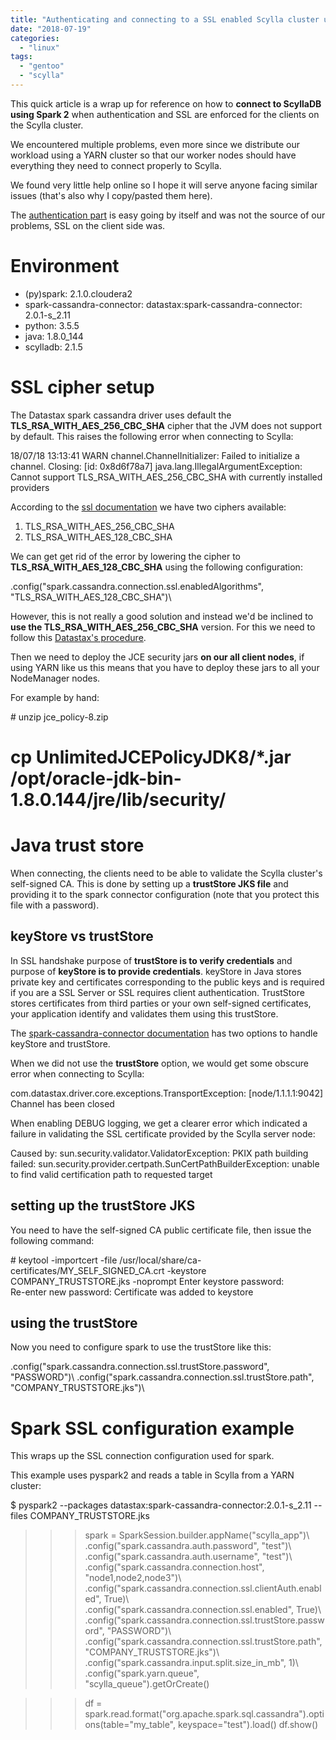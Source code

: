 ```yaml
---
title: "Authenticating and connecting to a SSL enabled Scylla cluster using Spark 2"
date: "2018-07-19"
categories: 
  - "linux"
tags: 
  - "gentoo"
  - "scylla"
---
```


This quick article is a wrap up for reference on how to **connect to ScyllaDB using Spark 2** when authentication and SSL are enforced for the clients on the Scylla cluster.

We encountered multiple problems, even more since we distribute our workload using a YARN cluster so that our worker nodes should have everything they need to connect properly to Scylla.

We found very little help online so I hope it will serve anyone facing similar issues (that's also why I copy/pasted them here).

The [authentication part](http://docs.scylladb.com/operating-scylla/security/) is easy going by itself and was not the source of our problems, SSL on the client side was.

# Environment

- (py)spark: 2.1.0.cloudera2
- spark-cassandra-connector: datastax:spark-cassandra-connector: 2.0.1-s\_2.11
- python: 3.5.5
- java: 1.8.0\_144
- scylladb: 2.1.5

# SSL cipher setup

The Datastax spark cassandra driver uses default the **TLS\_RSA\_WITH\_AES\_256\_CBC\_SHA** cipher that the JVM does not support by default. This raises the following error when connecting to Scylla:

18/07/18 13:13:41 WARN channel.ChannelInitializer: Failed to initialize a channel. Closing: \[id: 0x8d6f78a7\]
java.lang.IllegalArgumentException: Cannot support TLS\_RSA\_WITH\_AES\_256\_CBC\_SHA with currently installed providers

According to the [ssl documentation](https://github.com/datastax/spark-cassandra-connector/blob/master/doc/reference.md#cassandra-ssl-connection-options) we have two ciphers available:

1. TLS\_RSA\_WITH\_AES\_256\_CBC\_SHA
2. TLS\_RSA\_WITH\_AES\_128\_CBC\_SHA

We can get get rid of the error by lowering the cipher to **TLS\_RSA\_WITH\_AES\_128\_CBC\_SHA** using the following configuration:

.config("spark.cassandra.connection.ssl.enabledAlgorithms", "TLS\_RSA\_WITH\_AES\_128\_CBC\_SHA")\\

However, this is not really a good solution and instead we'd be inclined to **use the TLS\_RSA\_WITH\_AES\_256\_CBC\_SHA** version. For this we need to follow this [Datastax's procedure](https://support.datastax.com/hc/en-us/articles/204226129-Receiving-error-Caused-by-java-lang-IllegalArgumentException-Cannot-support-TLS-RSA-WITH-AES-256-CBC-SHA-with-currently-installed-providers-on-DSE-startup-after-setting-up-client-to-node-encryption).

Then we need to deploy the JCE security jars **on our all client nodes**, if using YARN like us this means that you have to deploy these jars to all your NodeManager nodes.

For example by hand:

\# unzip jce\_policy-8.zip
# cp UnlimitedJCEPolicyJDK8/\*.jar /opt/oracle-jdk-bin-1.8.0.144/jre/lib/security/

# Java trust store

When connecting, the clients need to be able to validate the Scylla cluster's self-signed CA. This is done by setting up a **trustStore JKS file** and providing it to the spark connector configuration (note that you protect this file with a password).

## keyStore vs trustStore

In SSL handshake purpose of **trustStore is to verify credentials** and purpose of **keyStore is to provide credentials**. keyStore in Java stores private key and certificates corresponding to the public keys and is required if you are a SSL Server or SSL requires client authentication. TrustStore stores certificates from third parties or your own self-signed certificates, your application identify and validates them using this trustStore.

The [spark-cassandra-connector documentation](https://github.com/datastax/spark-cassandra-connector/blob/master/doc/reference.md#cassandra-ssl-connection-options) has two options to handle keyStore and trustStore.

When we did not use the **trustStore** option, we would get some obscure error when connecting to Scylla:

com.datastax.driver.core.exceptions.TransportException: \[node/1.1.1.1:9042\] Channel has been closed

When enabling DEBUG logging, we get a clearer error which indicated a failure in validating the SSL certificate provided by the Scylla server node:

Caused by: sun.security.validator.ValidatorException: PKIX path building failed: sun.security.provider.certpath.SunCertPathBuilderException: unable to find valid certification path to requested target

## setting up the trustStore JKS

You need to have the self-signed CA public certificate file, then issue the following command:

\# keytool -importcert -file /usr/local/share/ca-certificates/MY\_SELF\_SIGNED\_CA.crt -keystore COMPANY\_TRUSTSTORE.jks -noprompt
Enter keystore password:  
Re-enter new password: 
Certificate was added to keystore

## using the trustStore

Now you need to configure spark to use the trustStore like this:

.config("spark.cassandra.connection.ssl.trustStore.password", "PASSWORD")\\
.config("spark.cassandra.connection.ssl.trustStore.path", "COMPANY\_TRUSTSTORE.jks")\\

# Spark SSL configuration example

This wraps up the SSL connection configuration used for spark.

This example uses pyspark2 and reads a table in Scylla from a YARN cluster:

$ pyspark2 --packages datastax:spark-cassandra-connector:2.0.1-s\_2.11 --files COMPANY\_TRUSTSTORE.jks

>>> spark = SparkSession.builder.appName("scylla\_app")\\
.config("spark.cassandra.auth.password", "test")\\
.config("spark.cassandra.auth.username", "test")\\
.config("spark.cassandra.connection.host", "node1,node2,node3")\\
.config("spark.cassandra.connection.ssl.clientAuth.enabled", True)\\
.config("spark.cassandra.connection.ssl.enabled", True)\\
.config("spark.cassandra.connection.ssl.trustStore.password", "PASSWORD")\\
.config("spark.cassandra.connection.ssl.trustStore.path", "COMPANY\_TRUSTSTORE.jks")\\
.config("spark.cassandra.input.split.size\_in\_mb", 1)\\
.config("spark.yarn.queue", "scylla\_queue").getOrCreate()

>>> df = spark.read.format("org.apache.spark.sql.cassandra").options(table="my\_table", keyspace="test").load()
>>> df.show()

